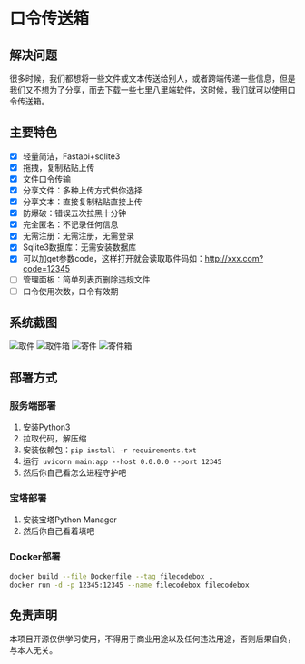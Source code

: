 # 口令传送箱

## 解决问题

很多时候，我们都想将一些文件或文本传送给别人，或者跨端传递一些信息，但是我们又不想为了分享，而去下载一些七里八里端软件，这时候，我们就可以使用口令传送箱。

## 主要特色

- [x] 轻量简洁，Fastapi+sqlite3
- [x] 拖拽，复制粘贴上传
- [x] 文件口令传输
- [x] 分享文件：多种上传方式供你选择
- [x] 分享文本：直接复制粘贴直接上传
- [x] 防爆破：错误五次拉黑十分钟
- [x] 完全匿名：不记录任何信息
- [x] 无需注册：无需注册，无需登录
- [x] Sqlite3数据库：无需安装数据库
- [x] 可以加get参数code，这样打开就会读取取件码如：http://xxx.com?code=12345
- [ ] 管理面板：简单列表页删除违规文件
- [ ] 口令使用次数，口令有效期

## 系统截图

![取件](https://raw.githubusercontent.com/vastsa/FileCodeBox/master/images/%E5%8F%96%E4%BB%B6.png)
![取件箱](https://raw.githubusercontent.com/vastsa/FileCodeBox/master/images/%E5%8F%96%E4%BB%B6%E7%AE%B1.png)
![寄件](https://raw.githubusercontent.com/vastsa/FileCodeBox/master/images/%E5%AF%84%E4%BB%B6.png)
![寄件箱](https://raw.githubusercontent.com/vastsa/FileCodeBox/master/images/%E5%AF%84%E4%BB%B6%E7%AE%B1.png)

## 部署方式

### 服务端部署

1. 安装Python3
2. 拉取代码，解压缩
3. 安装依赖包：`pip install -r requirements.txt`
4. 运行` uvicorn main:app --host 0.0.0.0 --port 12345`
5. 然后你自己看怎么进程守护吧

### 宝塔部署

1. 安装宝塔Python Manager
2. 然后你自己看着填吧

### Docker部署

```bash
docker build --file Dockerfile --tag filecodebox .
docker run -d -p 12345:12345 --name filecodebox filecodebox
```

## 免责声明

本项目开源仅供学习使用，不得用于商业用途以及任何违法用途，否则后果自负，与本人无关。
